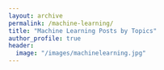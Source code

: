 ```yaml
---
layout: archive
permalink: /machine-learning/
title: "Machine Learning Posts by Topics"
author_profile: true
header:
  image: "/images/machinelearning.jpg"
---
```

